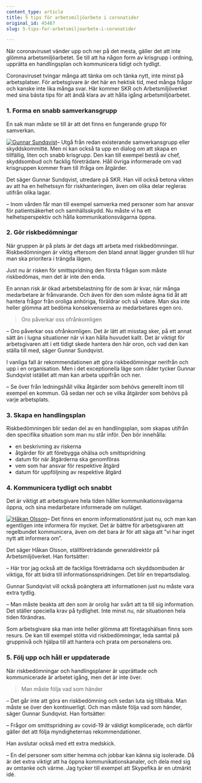 ```yaml
---
content_type: article
title: 5 tips för arbetsmiljöarbete i coronatider
original_id: 45487
slug: 5-tips-for-arbetsmiljoarbete-i-coronatider

---
```


När coronaviruset vänder upp och ner på det mesta, gäller det att inte glömma arbetsmiljöarbetet. Se till att ha någon form av krisgrupp i ordning, upprätta en handlingsplan och kommunicera tidigt och tydligt.

Coronaviruset tvingar många att tänka om och tänka nytt, inte minst på arbetsplatser. För arbetsgivare är det här en hektisk tid, med många frågor och kanske inte lika många svar. Här kommer SKR och Arbetsmiljöverket med sina bästa tips för att ändå klara av att hålla igång arbetsmiljöarbetet.

### 1\. Forma en snabb samverkansgrupp

En sak man måste se till är att det finns en fungerande grupp för samverkan.

[![Gunnar Sundqvist](https://www.suntarbetsliv.se/wp-content/uploads/2020/03/200x240-gunnar-sundqvist-foto-asa-hammar-1.jpg)](https://www.suntarbetsliv.se/wp-content/uploads/2020/03/200x240-gunnar-sundqvist-foto-asa-hammar-1.jpg)– Utgå från redan existerande samverkansgrupp eller skyddskommitté. Men ni kan också ta upp en dialog om att skapa en tillfällig, liten och snabb krisgrupp. Den kan till exempel bestå av chef, skyddsombud och facklig företrädare. Håll övriga informerade om vad krisgruppen kommer fram till ifråga om åtgärder.

Det säger Gunnar Sundqvist, utredare på SKR. Han vill också betona vikten av att ha en helhetssyn för riskhanteringen, även om olika delar regleras utifrån olika lagar.

– Inom vården får man till exempel samverka med personer som har ansvar för patientsäkerhet och samhällsskydd. Nu måste vi ha ett helhetsperspektiv och hålla kommunikationsvägarna öppna.

### 2\. Gör riskbedömningar

När gruppen är på plats är det dags att arbeta med riskbedömningar. Riskbedömningen är viktig eftersom den bland annat lägger grunden till hur man ska prioritera i trängda lägen.

Just nu är risken för smittspridning den första frågan som måste riskbedömas, men det är inte den enda.

En annan risk är ökad arbetsbelastning för de som är kvar, när många medarbetare är frånvarande. Och även för den som måste ägna tid åt att hantera frågor från oroliga anhöriga, föräldrar och så vidare. Man ska inte heller glömma att bedöma konsekvenserna av medarbetares egen oro.

> Oro påverkar oss ofrånkomligen

– Oro påverkar oss ofrånkomligen. Det är lätt att misstag sker, på ett annat sätt än i lugna situationer när vi kan hålla huvudet kallt. Det är viktigt för arbetsgivaren att i ett tidigt skede hantera den här oron, och vad den kan ställa till med, säger Gunnar Sundqvist.

I vanliga fall är rekommendationen att göra riskbedömningar nerifrån och upp i en organisation. Men i det exceptionella läge som råder tycker Gunnar Sundqvist istället att man kan arbeta uppifrån och ner.

– Se över från ledningshåll vilka åtgärder som behövs generellt inom till exempel en kommun. Gå sedan ner och se vilka åtgärder som behövs på varje arbetsplats.

### 3\. Skapa en handlingsplan

Riskbedömningen blir sedan del av en handlingsplan, som skapas utifrån den specifika situation som man nu står inför. Den bör innehålla:

*   en beskrivning av riskerna
*   åtgärder för att förebygga ohälsa och smittspridning
*   datum för när åtgärderna ska genomföras
*   vem som har ansvar för respektive åtgärd
*   datum för uppföljning av respektive åtgärd

### 4\. Kommunicera tydligt och snabbt

Det är viktigt att arbetsgivare hela tiden håller kommunikationsvägarna öppna, och sina medarbetare informerade om nuläget.

[![Håkan Olsson](https://www.suntarbetsliv.se/wp-content/uploads/2020/03/200x240-Hakan-Olsson-1.jpg)](https://www.suntarbetsliv.se/wp-content/uploads/2020/03/200x240-Hakan-Olsson-1.jpg)– Det finns en enorm informationstörst just nu, och man kan egentligen inte informera för mycket. Det är bättre för arbetsgivaren att regelbundet kommunicera, även om det bara är för att säga att ”vi har inget nytt att informera om”.

Det säger Håkan Olsson, ställföreträdande generaldirektör på Arbetsmiljöverket. Han fortsätter:

– Här tror jag också att de fackliga företrädarna och skyddsombuden är viktiga, för att bidra till informationsspridningen. Det blir en trepartsdialog.

Gunnar Sundqvist vill också poängtera att informationen just nu måste vara extra tydlig.

– Man måste beakta att den som är orolig har svårt att ta till sig information. Det ställer speciella krav på tydlighet. Inte minst nu, när situationen hela tiden förändras.

Som arbetsgivare ska man inte heller glömma att företagshälsan finns som resurs. De kan till exempel stötta vid riskbedömningar, leda samtal på gruppnivå och hjälpa till att hantera och prata om personalens oro.

### 5\. Följ upp och håll er uppdaterade

När riskbedömningar och handlingsplaner är upprättade och kommunicerade är arbetet igång, men det är inte över.

> Man måste följa vad som händer

– Det går inte att göra en riskbedömning och sedan luta sig tillbaka. Man måste se över den kontinuerligt. Och man måste följa vad som händer, säger Gunnar Sundqvist. Han fortsätter:

– Frågor om smittspridning av covid-19 är väldigt komplicerade, och därför gäller det att följa myndigheternas rekommendationer.

Han avslutar också med ett extra medskick.

– En del personer som sitter hemma och jobbar kan känna sig isolerade. Då är det extra viktigt att ha öppna kommunikationskanaler, och dela med sig av omtanke och värme. Jag tycker till exempel att Skypefika är en utmärkt idé.

